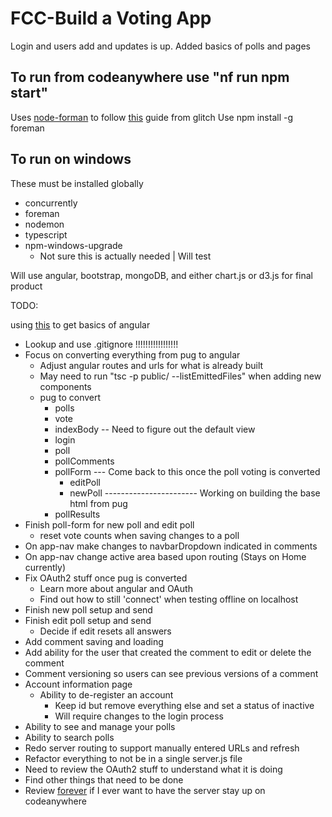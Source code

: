 FCC-Build a Voting App
=========================

Login and users add and updates is up.
Added basics of polls and pages

To run from codeanywhere use "nf run npm start"
--------------------------
Uses [node-forman](https://github.com/strongloop/node-foreman) to follow [this](https://support.glitch.com/t/what-changes-do-i-need-to-make-to-my-project-to-host-on-my-own-machine/1382/2) guide from glitch
Use npm install -g foreman

To run on windows
-----------------
These must be installed globally
* concurrently
* foreman
* nodemon
* typescript
* npm-windows-upgrade
  * Not sure this is actually needed | Will test

Will use angular, bootstrap, mongoDB, and either chart.js or d3.js for final product

TODO:

using [this](https://angular.io/tutorial/toh-pt4#inject-the-heroservice) to get basics of angular

* Lookup and use .gitignore !!!!!!!!!!!!!!!!!
* Focus on converting everything from pug to angular
  * Adjust angular routes and urls for what is already built
  * May need to run "tsc -p public/ --listEmittedFiles" when adding new components
  * pug to convert
    * polls
    * vote
    * indexBody -- Need to figure out the default view
    * login
    * poll
    * pollComments
    * pollForm  --- Come back to this once the poll voting is converted
      * editPoll
      * newPoll   ----------------------- Working on building the base html from pug
    * pollResults
* Finish poll-form for new poll and edit poll
  * reset vote counts when saving changes to a poll
* On app-nav make changes to navbarDropdown indicated in comments
* On app-nav change active area based upon routing (Stays on Home currently)
* Fix OAuth2 stuff once pug is converted
  * Learn more about angular and OAuth
  * Find out how to still 'connect' when testing offline on localhost
* Finish new poll setup and send
* Finish edit poll setup and send
  * Decide if edit resets all answers
* Add comment saving and loading
* Add ability for the user that created the comment to edit or delete the comment
* Comment versioning so users can see previous versions of a comment
* Account information page
  * Ability to de-register an account
    * Keep id but remove everything else and set a status of inactive
    * Will require changes to the login process
* Ability to see and manage your polls
* Ability to search polls
* Redo server routing to support manually entered URLs and refresh
* Refactor everything to not be in a single server.js file
* Need to review the OAuth2 stuff to understand what it is doing
* Find other things that need to be done
* Review [forever](https://www.npmjs.com/package/forever) if I ever want to have the server stay up on codeanywhere